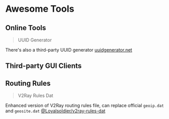 # Awesome Tools

## Online Tools

> UUID Generator

<Uuid />

There's also a third-party UUID generator [uuidgenerator.net](https://www.uuidgenerator.net)

## Third-party GUI Clients

<Tool
    url="https://github.com/2dust/v2rayN"
    name="V2rayN"
    :platforms="['win']"
    description="[Actively Updated] V2RayN is a Windows client based on V2Ray, Singbox, and other cores."
/>

<Tool
    url="https://github.com/Qv2ray/Qv2ray"
    name="Qv2ray"
    :platforms="['linux','win','mac']"
    description="[Discontinued] Cross-platform V2Ray client supporting Linux, Windows, macOS. Can support SSR / Trojan / Trojan-Go / NaiveProxy and other protocols through plugin system"
/>

<Tool
    url="https://github.com/MatsuriDayo/nekoray"
    name="nekoray"
    :platforms="['linux','win','mac']"
    description="[Discontinued] Supports SOCKS (4/4a/5), HTTP(S), Shadowsocks, VMess, VLESS, Trojan, TUIC, NaïveProxy (Custom Core), Hysteria2 (Custom Core or sing-box), Custom Outbound, Custom Config, Custom Core, v2ray Core"
/>

<Tool
    url="https://github.com/v2rayA/v2rayA"
    name="v2rayA"
    :platforms="['linux','win','mac']"
    description="[Actively Updated] Web GUI based cross-platform V2Ray client, supports global transparent proxy on Linux and system proxy on other platforms."
/>

<Tool
    url="https://github.com/yanue/V2rayU/tree/master"
    name="v2rayU"
    :platforms="['mac']"
    description="[Discontinued] v2ray client for MacOS platform supporting vmess, vless, ss, ssr protocols, socks5 protocol, and xlts"
/>

<Tool
    url="https://github.com/dyhkwong/Exclave"
    name="Exclave (SagerNet Fork)"
    :platforms="['android']"
    description="[Actively Updated] A proxy client derived from SagerNet, powered by a hard fork of v2ray-core."
/>

<Tool
    url="https://github.com/netchx/netch"
    name="netch"
    :platforms="['win']"
    description="[Slow Updates] A client focusing on simplicity, Windows only, supports Socks5, Shadowsocks, ShadowsocksR, WireGuard, Trojan, VMess, VLESS protocols."
/>

<Tool
    url="https://github.com/SagerNet/SagerNet"
    name="SagerNet Official"
    :platforms="['android']"
    description="[Discontinued] Sagernet is an Android proxy client containing v2ray-core and can support multiple proxy protocols like Brook, Hysteria, Naiveproxy, Mieru through plugins."
/>

## Routing Rules

> V2Ray Rules Dat

Enhanced version of V2Ray routing rules file, can replace official `geoip.dat` and `geosite.dat` [@Loyalsoldier/v2ray-rules-dat](https://github.com/Loyalsoldier/v2ray-rules-dat)
